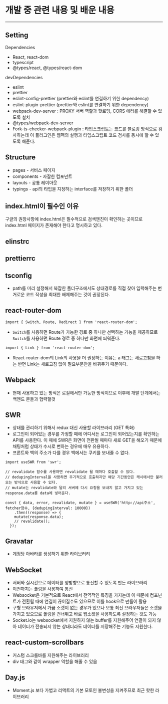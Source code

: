 # 개발 중 관련 내용 및 배운 내용

---

## Setting

Dependencies

- React, react-dom
- typescript
- @types/react, @types/react-dom

devDependencies

- eslint
- prettier
- eslint-config-prettier (prettier와 eslint를 연결하기 위한 dependency)
- eslint-plugin-prettier (prettier와 eslint를 연결하기 위한 dependency)
- webpack-dev-server : PROXY 서버 역할과 핫로딩, CORS 에러를 해결할 수 있도록 설치
- @types/webpack-dev-server
- Fork-ts-checker-webpack-plugin : 타입스크립트는 코드를 블로킹 방식으로 검사하는데 이 플러그인은 웹펙의 실행과 타입스크립트 코드 검사를 동시에 할 수 있도록 해준다.

## Structure

- pages - 서비스 페이지
- components - 자잘한 컴포넌트
- layouts - 공통 레이아웃
- typings - api의 타입을 지정하는 interface를 저장하기 위한 폴더

## index.html이 필수인 이유

구글의 권장사항에 index.html은 필수적으로 검색엔진이 확인하는 곳이므로 index.html 페이지가 존재해야 한다고 명시하고 있다.

## elinstrc

## prettierrc

## tsconfig

- path를 미리 설정해서 복잡한 폴더구조에서도 상대경로를 직접 찾아 입력해주는 번거로운 코드 작성을 최대한 배제해주는 것이 권장된다.

## react-router-dom

```react
import { Switch, Route, Redirect } from 'react-router-dom';
```

- `Switch`를 사용하면 Route가 가능한 경로 중 하나만 선택하는 기능을 제공하므로 `Switch`를 사용하면 Route 경로 중 하나만 화면에 띄워준다.

```React
import { Link } from 'react-router-dom';
```

- React-router-dom의 Link의 사용을 더 권장하는 이유는 a 태그는 새로고침을 하는 반면 Link는 새로고침 없이 필요부분만을 바꿔주기 때문이다.

## Webpack

- 현재 사용하고 있는 방식은 로컬에서만 가능한 방식이므로 이후에 개발 단계에서는 백엔드 분들과 협력할것

## SWR

- 상태를 관리하기 위해서 redux 대신 사용할 라이브러리 (GET 특화)
- 로그인이 되어있는 경우를 가정할 때에 어디서든 로그인이 되어있는지를 확인하는 API를 사용한다. 이 때에 SWR은 화면이 전환될 때마다 새로 GET을 해오기 때문에 채팅처럼 상태가 수시로 변하는 경우에 매우 유용하다.
- 프론트와 백의 주소가 다를 경우 백에서는 쿠키를 보내줄 수 없다. 

```react
import useSWR from 'swr';

// revalidate 함수를 사용하면 revalidate 될 때마다 호출할 수 있다.
// dedupingInterval을 사용하면 주기적으로 호출하지만 해당 기간동안은 캐시에서만 불러오는 방식으로 사용할 수 있다.
// mutate는 revalidate와 달리 서버에 다시 요청을 보내지 않고 가지고 있는 response.data를 data에 넣어준다.

const { data, error, revalidate, mutate } = useSWR('http://api주소', fetcher함수, {dedupingInterval: 10000})
	.then((response) => {
    mutate(response.data);
    // revalidate();
  });

```

## Gravatar

- 계정당 아바타를 생성하기 위한 라이브러리

## WebSocket

- 서버와 실시간으로 데이터를 양방향으로 통신할 수 있도록 만든 라이브러리
- 이전까지는 폴링을 사용하여 통신
- Websocket은 기본적으로 React에서 전역적인 특징을 가지는데 이 때문에 컴포넌트가 전환될 때에 연결이 끊어질수도 있으므로 이를 hook으로 만들어 활용
- 구형 브라우저에서 가끔 소켓이 없는 경우가 있으나 보통 최신 브라우저들은 소켓을 가지고 있으므로 폴링을 건너뛰고 바로 웹소켓을 사용하도록 설정하는 것도 가능
- Socket.io는 websocket에서 지원하지 않는 buffer를 지원해주어 연결이 되지 않아 데이터가 전송되지 않는 상태더라도 데이터를 저장해주는 기능도 지원한다.

## react-custom-scrollbars

- 커스텀 스크롤바를 지원해주는 라이브러리
- div 태그와 같이 wrapper 역할을 해줄 수 있음

## Day.js

- Moment.js 보다 가볍고 리액트의 기본 모토인 불변성을 지켜주므로 최근 핫한 라이브러리